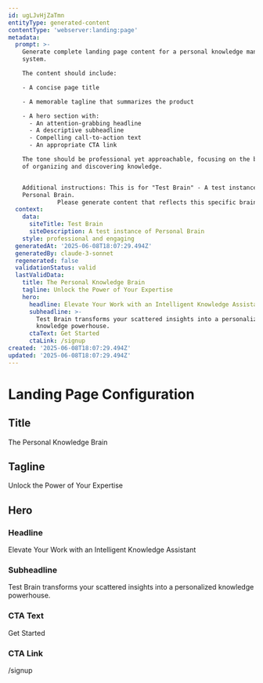 ```yaml
---
id: ugLJvHjZaTmn
entityType: generated-content
contentType: 'webserver:landing:page'
metadata:
  prompt: >-
    Generate complete landing page content for a personal knowledge management
    system.

    The content should include:

    - A concise page title

    - A memorable tagline that summarizes the product

    - A hero section with:
      - An attention-grabbing headline
      - A descriptive subheadline
      - Compelling call-to-action text
      - An appropriate CTA link

    The tone should be professional yet approachable, focusing on the benefits
    of organizing and discovering knowledge.


    Additional instructions: This is for "Test Brain" - A test instance of
    Personal Brain.
              Please generate content that reflects this specific brain's purpose.
  context:
    data:
      siteTitle: Test Brain
      siteDescription: A test instance of Personal Brain
    style: professional and engaging
  generatedAt: '2025-06-08T18:07:29.494Z'
  generatedBy: claude-3-sonnet
  regenerated: false
  validationStatus: valid
  lastValidData:
    title: The Personal Knowledge Brain
    tagline: Unlock the Power of Your Expertise
    hero:
      headline: Elevate Your Work with an Intelligent Knowledge Assistant
      subheadline: >-
        Test Brain transforms your scattered insights into a personalized
        knowledge powerhouse.
      ctaText: Get Started
      ctaLink: /signup
created: '2025-06-08T18:07:29.494Z'
updated: '2025-06-08T18:07:29.494Z'
---
```

# Landing Page Configuration

## Title
The Personal Knowledge Brain

## Tagline
Unlock the Power of Your Expertise

## Hero
### Headline
Elevate Your Work with an Intelligent Knowledge Assistant

### Subheadline
Test Brain transforms your scattered insights into a personalized knowledge powerhouse.

### CTA Text
Get Started

### CTA Link
/signup
